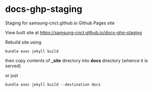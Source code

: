 # docs-ghp-staging
Staging for samsung-cnct.github.io Github Pages site

View built site at https://samsung-cnct.github.io/docs-ghp-staging

Rebuild site using
```
bundle exec jekyll build  
```
then copy contents of **_site** directory into **docs** directory (whence it is served)

or just
```
bundle exec jekyll build --destination docs
```
